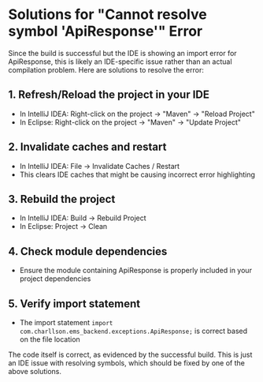 # Solutions for "Cannot resolve symbol 'ApiResponse'" Error

Since the build is successful but the IDE is showing an import error for ApiResponse, this is likely an IDE-specific issue rather than an actual compilation problem. Here are solutions to resolve the error:

## 1. Refresh/Reload the project in your IDE
- In IntelliJ IDEA: Right-click on the project → "Maven" → "Reload Project"
- In Eclipse: Right-click on the project → "Maven" → "Update Project"

## 2. Invalidate caches and restart
- In IntelliJ IDEA: File → Invalidate Caches / Restart
- This clears IDE caches that might be causing incorrect error highlighting

## 3. Rebuild the project
- In IntelliJ IDEA: Build → Rebuild Project
- In Eclipse: Project → Clean

## 4. Check module dependencies
- Ensure the module containing ApiResponse is properly included in your project dependencies

## 5. Verify import statement
- The import statement `import com.charllson.ems_backend.exceptions.ApiResponse;` is correct based on the file location

The code itself is correct, as evidenced by the successful build. This is just an IDE issue with resolving symbols, which should be fixed by one of the above solutions.